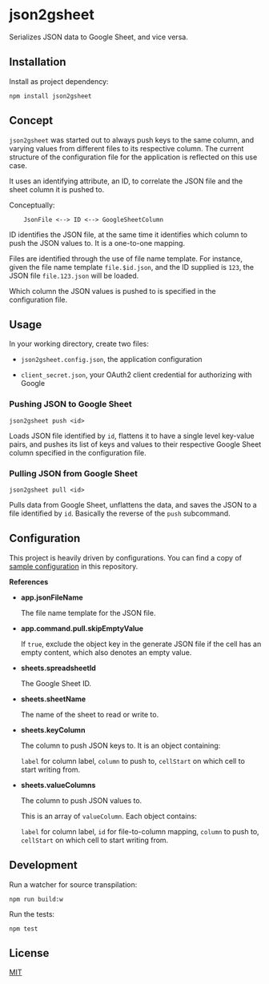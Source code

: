 # json2gsheet

Serializes JSON data to Google Sheet, and vice versa.


## Installation

Install as project dependency:

    npm install json2gsheet


## Concept

`json2gsheet` was started out to always push keys to the same column, and varying values from different files to its respective column. The current structure of the configuration file for the application is reflected on this use case.

It uses an identifying attribute, an ID, to correlate the JSON file and the sheet column it is pushed to.

Conceptually:

```
    JsonFile <--> ID <--> GoogleSheetColumn
```

ID identifies the JSON file, at the same time it identifies which column to push the JSON values to. It is a one-to-one mapping.

Files are identified through the use of file name template. For instance, given the file name template `file.$id.json`, and the ID supplied is `123`, the JSON file `file.123.json` will be loaded.

Which column the JSON values is pushed to is specified in the configuration file.


## Usage

In your working directory, create two files:

 - `json2gsheet.config.json`, the application configuration

 - `client_secret.json`, your OAuth2 client credential for authorizing with Google

### Pushing JSON to Google Sheet

    json2gsheet push <id>

Loads JSON file identified by `id`, flattens it to have a single level key-value pairs, and pushes its list of keys and values to their respective Google Sheet column specified in the configuration file.

### Pulling JSON from Google Sheet

    json2gsheet pull <id>

Pulls data from Google Sheet, unflattens the data, and saves the JSON to a file identified by `id`. Basically the reverse of the `push` subcommand.


## Configuration

This project is heavily driven by configurations. You can find a copy of [sample configuration](json2gsheet.config.json) in this repository.

**References**

 - **app.jsonFileName**

    The file name template for the JSON file.

 - **app.command.pull.skipEmptyValue**

    If `true`, exclude the object key in the generate JSON file if the cell has an empty content, which also denotes an empty value.

 - **sheets.spreadsheetId**

    The Google Sheet ID.

 - **sheets.sheetName**

    The name of the sheet to read or write to.

 - **sheets.keyColumn**

    The column to push JSON keys to. It is an object containing:

    `label` for column label, `column` to push to, `cellStart` on which cell to start writing from.

 - **sheets.valueColumns**

    The column to push JSON values to.

    This is an array of `valueColumn`. Each object contains:

    `label` for column label, `id` for file-to-column mapping, `column` to push to, `cellStart` on which cell to start writing from.


## Development

Run a watcher for source transpilation:

    npm run build:w

Run the tests:

    npm test


## License

[MIT](LICENSE)
